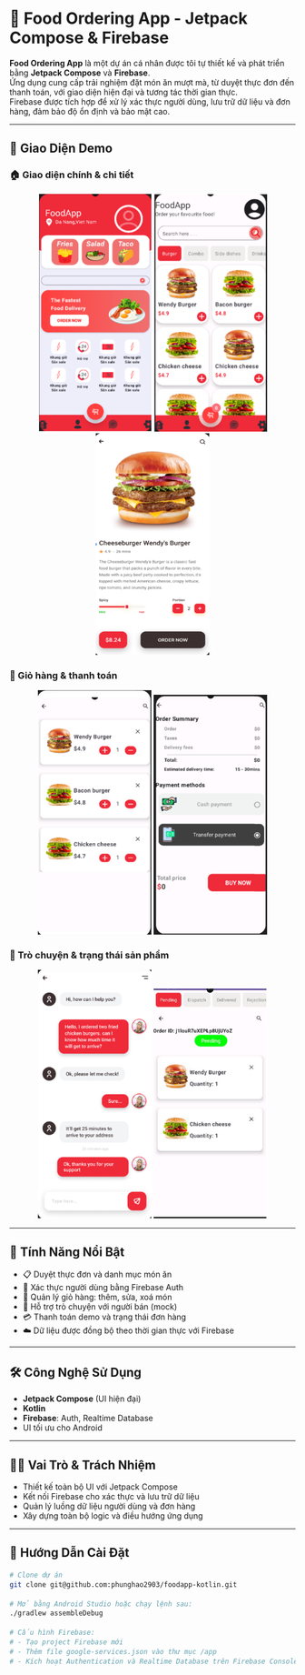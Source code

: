# 🍔 Food Ordering App - Jetpack Compose & Firebase

**Food Ordering App** là một dự án cá nhân được tôi tự thiết kế và phát triển bằng **Jetpack Compose** và **Firebase**.  
Ứng dụng cung cấp trải nghiệm đặt món ăn mượt mà, từ duyệt thực đơn đến thanh toán, với giao diện hiện đại và tương tác thời gian thực.  
Firebase được tích hợp để xử lý xác thực người dùng, lưu trữ dữ liệu và đơn hàng, đảm bảo độ ổn định và bảo mật cao.

---

## 📸 Giao Diện Demo

### 🏠 Giao diện chính & chi tiết

<p align="center">
  <img src="UI/home.png" width="200"/>
  <img src="UI/products.png" width="200"/>
  <img src="UI/detail.png" width="200"/>
</p>

### 🛒 Giỏ hàng & thanh toán

<p align="center">
  <img src="UI/cart.png" width="200"/>
  <img src="UI/payment.png" width="200"/>
</p>

### 💬 Trò chuyện & trạng thái sản phẩm

<p align="center">
  <img src="UI/chatting.png" width="200"/>
  <img src="UI/state_product.png" width="200"/>
</p>

---

## 🚀 Tính Năng Nổi Bật

- 📋 Duyệt thực đơn và danh mục món ăn
- 🔐 Xác thực người dùng bằng Firebase Auth
- 🛒 Quản lý giỏ hàng: thêm, sửa, xoá món
- 💬 Hỗ trợ trò chuyện với người bán (mock)
- 💳 Thanh toán demo và trạng thái đơn hàng
- ☁️ Dữ liệu được đồng bộ theo thời gian thực với Firebase

---

## 🛠️ Công Nghệ Sử Dụng

- **Jetpack Compose** (UI hiện đại)
- **Kotlin**
- **Firebase**: Auth, Realtime Database
- UI tối ưu cho Android

---

## 👨‍💻 Vai Trò & Trách Nhiệm

- Thiết kế toàn bộ UI với Jetpack Compose
- Kết nối Firebase cho xác thực và lưu trữ dữ liệu
- Quản lý luồng dữ liệu người dùng và đơn hàng
- Xây dựng toàn bộ logic và điều hướng ứng dụng

---

## 🔧 Hướng Dẫn Cài Đặt

```bash
# Clone dự án
git clone git@github.com:phunghao2903/foodapp-kotlin.git

# Mở bằng Android Studio hoặc chạy lệnh sau:
./gradlew assembleDebug

# Cấu hình Firebase:
# - Tạo project Firebase mới
# - Thêm file google-services.json vào thư mục /app
# - Kích hoạt Authentication và Realtime Database trên Firebase Console


